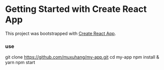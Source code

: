 # Getting Started with Create React App

This project was bootstrapped with [Create React App](https://github.com/facebook/create-react-app).

### use

git clone https://github.com/muxuhang/my-app.git
cd my-app
npm install & yarn
npm start

### 